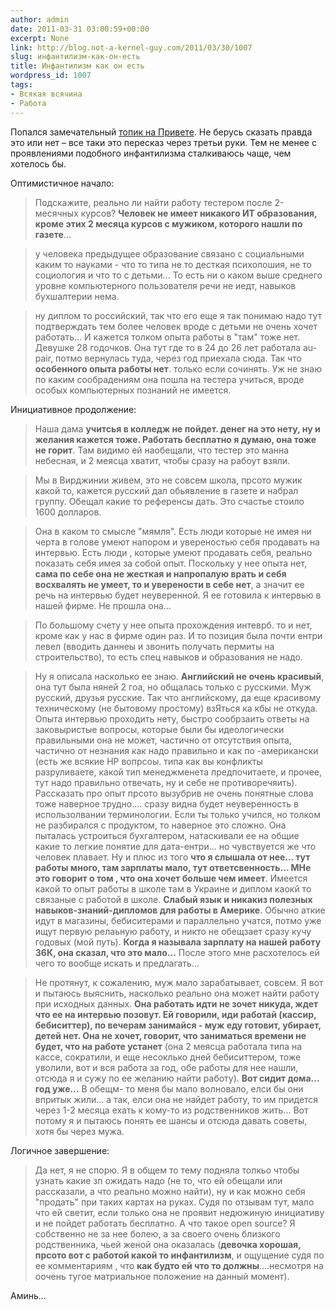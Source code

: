 ```yaml
---
author: admin
date: 2011-03-31 03:00:59+00:00
excerpt: None
link: http://blog.not-a-kernel-guy.com/2011/03/30/1007
slug: инфантилизм-как-он-есть
title: Инфантилизм как он есть
wordpress_id: 1007
tags:
- Всякая всячина
- Работа
---
```


Попался замечательный [топик на Привете](http://forum.privet.com/viewtopic.php?f=2&t=166095). Не берусь сказать правда это или нет – все таки это пересказ через третьи руки. Тем не менее с проявлениями подобного инфантилизма сталкиваюсь чаще, чем хотелось бы.

Оптимистичное начало:

> Подскажите, реально ли найти работу тестером после 2-месячных курсов? **Человек не имеет никакого ИТ образования, кроме этих 2 месяца курсов с мужиком, которого нашли по газете**...

> у человека предыдущее образование связано с социальными каким то науками - что то типа не то десткая психолошия, не то социология и что то с детьми... То есть ни о каком выше среднего уровне компьютерного пользователя речи не иедт, навыков бухшалтерии нема.

> ну диплом то российский, так что его еще я так понимаю надо тут подтверждать тем более человек вроде с детьми не очень хочет работать... И кажется толком опыта работы в "там" тоже нет. Девушке 28 годочков. Она тут где то в 24 до 26 лет работала au-pair, потмо вернулась туда, через год приехала сюда. Так что **особенного опыта работы нет**. только если сочинять. Уж не знаю по каким сообрадениям она пошла на тестера учиться, вроде особых компьютерных познаний не имеется.

Инициативное продолжение:

> Наша дама **учитсья в колледж не пойдет. денег на это нету, ну и желания кажется тоже. Работать бесплатно я думаю, она тоже не горит**. Там видимо ей наобещали, что тестер это манна небесная, и 2 меясца хватит, чтобы сразу на рабоут взяли.

> Мы в Вирджинии живем, это не совсем школа, прсото мужик какой то, кажется русский дал обьявление в газете и набрал группу. Обещал какие то референсы дать. Это счастье стоило 1600 долларов.

> Она в каком то смысле "мямля". Есть люди которые не имея ни черта в голове умеют напором и увереностью себя продавать на интервью. Есть люди , которые умеют продавать себя, реально показать себя имея за собой опыт. Поскольку у нее опыта нет, **сама по себе она не жесткая и напропалую врать и себя восхвалять не умеет, то и уверености в себе нет**, а значит ее речь на интервью будет неуверенной. Я ее готовила к интервью в нашей фирме. Не прошла она…

> По большому счету у нее опыта прохождения интеврб. то и нет, кроме как у нас в фирме один раз. И то позиция была почти ентри левел (вводить даннеы и звонить получать пермиты на строительство), то есть спец навыков и образования не надо.

> Ну я описала насколько ее знаю. **Английский не очень красивый**, она тут была няней 2 гоа, но общалась только с русскими. Муж русский, друзья русские. Так что английскому, да еще красивому техническому (не бытовому простому) взЯться ка кбы не откуда. Опыта интервью проходить нету, быстро сообрзаить ответы на заковыристые вопросы, которые были бы идеологически правильными она не может, частично от отсутствия опыта, частично от незнания как надо правильно и как по -американски (есть же всякие НР вопрсоы. типа как вы конфликты разруливаете, какой тип менеджменета предпочитаете, и прочее, тут надо правильно отвечать, ну и себе не противоречяить). Рассказать про опыт прсото вызубрив не очень понятные слова тоже наверное трудно.... сразу видна будет неуверенность в использолвании терминологии. Если ты только учился, но толком не разбирался с продуктом, то наверное это сложно. Она пыталась устроиться бухгалтером, натаскивали ее на общие какие то легкие понятие для дата-ентри... но чувствуется же что человек плавает. Ну и плюс из того **что я слышала от нее... тут работы много, там зарплаты мало, тут ответсвенность... МНе это говорит о том , что она хочет больше чем имеет**. Имеется какой то опыт работы в школе там в Украине и диплом каокй то связаные с работой в школе. **Слабый язык и никакиз полезных навыков-знаний-дипломов для работы в Америке**. Обычно аткие идут в магазины, бебиситерами и параллельно учатся, потмо уже ищут первую релаьную работу, и никто не обещзает сразу кучу годовых (мой путь). **Когда я называла зарплату на нашей работу 36К, она сказал, что это мало...** После этого мне расхотелось ей чего то вообще искать и предлагать...

> Не протянут, к сожалению, муж мало зарабатывает, совсем. Я вот и пытаюсь выяснить, насколько реально она может найти работу при исходных данных. **Она работать идти не зочет никуда, ждет что ее на интервью позовут. Ей говорили, иди работай (кассир, бебиситтер), по вечерам занимайся - муж еду готовит, убирает, детей нет. Она не хочет, говорит, что заниматься времени не будет, что на работе устанет** (она 2 меясца работала типа на кассе, сократили, и еще несоклько дней бебиситтером, тоже уволили, вот и вся работа за год, обе работы для нее нашли, отсюда я и сужу по ее желанию найти работу). **Вот сидит дома... год уже...** В обещм- то меня бы мало волновало, елси бы они впритык жили... а так, елси она не найдет работу, то им придется через 1-2 месяца ехать к кому-то из родственников жить... Вот потому я и пытаюсь понять ее шансы и отсюда давать советы, хотя бы через мужа.

Логичное завершение:

> Да нет, я не спорю. Я в общем то тему подняла толкьо чтобы узнать какие зп ожидать надо (не то, что ей обещали или рассказали, а что реально можно найти), ну и как можно себя "продать" при таких картах на руках. Судя по отзывам тут, мало что ей светит, если только она не проявит недюжиную инициативу и не пойдет работать бесплатно. А что такое open source? Я собственно не за нее болею, а за своего очень близкого родственника, чьей женой она оказалась 
(**девочка хорошая, прсото вот с работой какой то инфантилизм**, и ощущение судя по ее комментариям , что **как будто ей что то должны**....несмотря на оочень тугое матриальное положение на данный момент).

Аминь…
